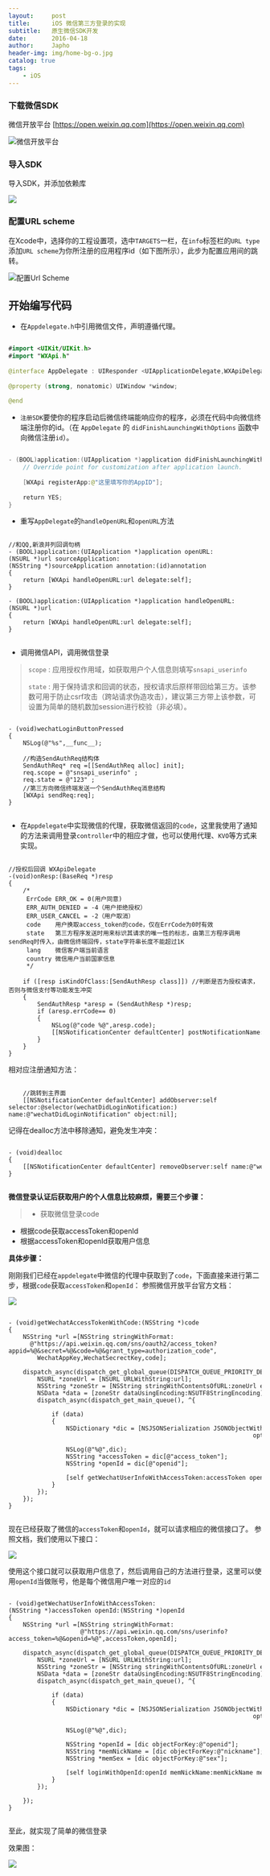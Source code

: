 ```yaml
---
layout:     post
title:      iOS 微信第三方登录的实现 
subtitle:   原生微信SDK开发
date:       2016-04-18
author:     Japho
header-img: img/home-bg-o.jpg
catalog: true
tags:
    - iOS
---
```


### 下载微信SDK

微信开放平台 [https://open.weixin.qq.com](https://open.weixin.qq.com)

![微信开放平台](http://upload-images.jianshu.io/upload_images/1269906-03c3fafce683fa65.png?imageMogr2/auto-orient/strip%7CimageView2/2/w/1240)

### 导入SDK

导入SDK，并添加依赖库

![](http://upload-images.jianshu.io/upload_images/1269906-4e5a0e9baf265421.png?imageMogr2/auto-orient/strip%7CimageView2/2/w/1240)

### 配置URL scheme

在Xcode中，选择你的工程设置项，选中`TARGETS`一栏，在`info`标签栏的`URL type`添加`URL scheme`为你所注册的应用程序id（如下图所示），此步为配置应用间的跳转。

![配置Url Scheme](http://upload-images.jianshu.io/upload_images/1269906-c20b3c9b67a92432.png?imageMogr2/auto-orient/strip%7CimageView2/2/w/1240)

## 开始编写代码

- 在`Appdelegate.h`中引用微信文件，声明遵循代理。

```swift

#import <UIKit/UIKit.h>  
#import "WXApi.h"  
  
@interface AppDelegate : UIResponder <UIApplicationDelegate,WXApiDelegate>  
  
@property (strong, nonatomic) UIWindow *window;  
  
@end  


```

- `注册SDK`要使你的程序启动后微信终端能响应你的程序，必须在代码中向微信终端注册你的id。（在 `AppDelegate` 的 `didFinishLaunchingWithOptions` 函数中向微信注册`id`）。


```swift

- (BOOL)application:(UIApplication *)application didFinishLaunchingWithOptions:(NSDictionary *)launchOptions {  
    // Override point for customization after application launch.  
      
    [WXApi registerApp:@"这里填写你的AppID"];  
      
    return YES;  
}  

```

- 重写`AppDelegate`的`handleOpenURL`和`openURL`方法


```oc

//和QQ,新浪并列回调句柄  
- (BOOL)application:(UIApplication *)application openURL:(NSURL *)url sourceApplication:(NSString *)sourceApplication annotation:(id)annotation  
{  
    return [WXApi handleOpenURL:url delegate:self];  
}  
  
- (BOOL)application:(UIApplication *)application handleOpenURL:(NSURL *)url  
{  
    return [WXApi handleOpenURL:url delegate:self];  
}  


```

- 调用微信API，调用微信登录

>`scope` : 应用授权作用域，如获取用户个人信息则填写`snsapi_userinfo`
>
>`state` : 用于保持请求和回调的状态，授权请求后原样带回给第三方。该参数可用于防止csrf攻击（跨站请求伪造攻击），建议第三方带上该参数，可设置为简单的随机数加session进行校验（非必填）。

```oc

- (void)wechatLoginButtonPressed  
{  
    NSLog(@"%s",__func__);  
      
    //构造SendAuthReq结构体  
    SendAuthReq* req =[[SendAuthReq alloc] init];  
    req.scope = @"snsapi_userinfo" ;  
    req.state = @"123" ;  
    //第三方向微信终端发送一个SendAuthReq消息结构  
    [WXApi sendReq:req];  
}  


```

- 在`Appdelegate`中实现微信的代理，获取微信返回的`code`，这里我使用了通知的方法来调用登录`controller`中的相应才做，也可以使用代理、`KVO`等方式来实现。

```oc

//授权后回调 WXApiDelegate  
-(void)onResp:(BaseReq *)resp  
{  
    /* 
     ErrCode ERR_OK = 0(用户同意) 
     ERR_AUTH_DENIED = -4（用户拒绝授权） 
     ERR_USER_CANCEL = -2（用户取消） 
     code    用户换取access_token的code，仅在ErrCode为0时有效 
     state   第三方程序发送时用来标识其请求的唯一性的标志，由第三方程序调用sendReq时传入，由微信终端回传，state字符串长度不能超过1K 
     lang    微信客户端当前语言 
     country 微信用户当前国家信息 
     */  
  
    if ([resp isKindOfClass:[SendAuthResp class]]) //判断是否为授权请求，否则与微信支付等功能发生冲突  
    {  
        SendAuthResp *aresp = (SendAuthResp *)resp;  
        if (aresp.errCode== 0)  
        {  
            NSLog(@"code %@",aresp.code);  
            [[NSNotificationCenter defaultCenter] postNotificationName:@"wechatDidLoginNotification" object:self userInfo:@{@"code":aresp.code}];  
        }  
    }  
}  

```

相对应注册通知方法：

```oc

    //跳转到主界面
    [[NSNotificationCenter defaultCenter] addObserver:self selector:@selector(wechatDidLoginNotification:) name:@"wechatDidLoginNotification" object:nil];

```

记得在dealloc方法中移除通知，避免发生冲突：


```oc

- (void)dealloc  
{  
    [[NSNotificationCenter defaultCenter] removeObserver:self name:@"wechatDidLoginNotification" object:nil];  
}  


```

**微信登录认证后获取用户的个人信息比较麻烦，需要三个步骤：**

>- 获取微信登录code
- 根据code获取accessToken和openId
- 根据accessToken和openId获取用户信息

**具体步骤：**

刚刚我们已经在`appdelegate`中微信的代理中获取到了`code`，下面直接来进行第二步，根据`code`获取`accessToken`和`openId`：
参照微信开放平台官方文档：

![](http://upload-images.jianshu.io/upload_images/1269906-afc238a8d21aac3e.png?imageMogr2/auto-orient/strip%7CimageView2/2/w/1240)

```oc

- (void)getWechatAccessTokenWithCode:(NSString *)code  
{  
    NSString *url =[NSString stringWithFormat:  
      @"https://api.weixin.qq.com/sns/oauth2/access_token?appid=%@&secret=%@&code=%@&grant_type=authorization_code",  
        WechatAppKey,WechatSecrectKey,code];  
      
    dispatch_async(dispatch_get_global_queue(DISPATCH_QUEUE_PRIORITY_DEFAULT, 0), ^{  
        NSURL *zoneUrl = [NSURL URLWithString:url];  
        NSString *zoneStr = [NSString stringWithContentsOfURL:zoneUrl encoding:NSUTF8StringEncoding error:nil];  
        NSData *data = [zoneStr dataUsingEncoding:NSUTF8StringEncoding];  
        dispatch_async(dispatch_get_main_queue(), ^{  
              
            if (data)  
            {  
                NSDictionary *dic = [NSJSONSerialization JSONObjectWithData:data   
                                                                    options:NSJSONReadingMutableContainers error:nil];  
                  
                NSLog(@"%@",dic);  
                NSString *accessToken = dic[@"access_token"];  
                NSString *openId = dic[@"openid"];  
                  
                [self getWechatUserInfoWithAccessToken:accessToken openId:openId];  
            }  
        });  
    });  
}  


```

现在已经获取了微信的`accessToken`和`openId`，就可以请求相应的微信接口了。
参照文档，我们使用以下接口：

![](http://upload-images.jianshu.io/upload_images/1269906-4350c96c94ce8487.png?imageMogr2/auto-orient/strip%7CimageView2/2/w/1240)

使用这个接口就可以获取用户信息了，然后调用自己的方法进行登录，这里可以使用`openId`当做账号，他是每个微信用户唯一对应的`id`

```oc

- (void)getWechatUserInfoWithAccessToken:(NSString *)accessToken openId:(NSString *)openId  
{  
    NSString *url =[NSString stringWithFormat:  
                    @"https://api.weixin.qq.com/sns/userinfo?access_token=%@&openid=%@",accessToken,openId];  
      
    dispatch_async(dispatch_get_global_queue(DISPATCH_QUEUE_PRIORITY_DEFAULT, 0), ^{  
        NSURL *zoneUrl = [NSURL URLWithString:url];  
        NSString *zoneStr = [NSString stringWithContentsOfURL:zoneUrl encoding:NSUTF8StringEncoding error:nil];  
        NSData *data = [zoneStr dataUsingEncoding:NSUTF8StringEncoding];  
        dispatch_async(dispatch_get_main_queue(), ^{  
              
            if (data)  
            {  
                NSDictionary *dic = [NSJSONSerialization JSONObjectWithData:data   
                                                                    options:NSJSONReadingMutableContainers error:nil];  
                  
                NSLog(@"%@",dic);  
                  
                NSString *openId = [dic objectForKey:@"openid"];  
                NSString *memNickName = [dic objectForKey:@"nickname"];  
                NSString *memSex = [dic objectForKey:@"sex"];  
                  
                [self loginWithOpenId:openId memNickName:memNickName memSex:memSex];  
            }  
        });  
          
    });  
}  


```

至此，就实现了简单的微信登录

效果图：

![](http://upload-images.jianshu.io/upload_images/1269906-7adef59824ff8291.png?imageMogr2/auto-orient/strip%7CimageView2/2/w/1240)
